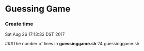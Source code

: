 # Guessing Game

### Create time
Sat Aug 26 17:13:33 DST 2017

###The number of lines in **guessinggame.sh**
24 guessinggame.sh
